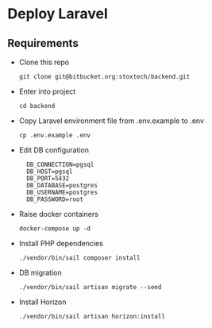 # Deploy Laravel

## Requirements
* Clone this repo
  ```
  git clone git@bitbucket.org:stoxtech/backend.git
  ```
* Enter into project
  ```
  cd backend
  ```
* Copy Laravel environment file from .env.example to .env
  ```
  cp .env.example .env
  ```
* Edit DB configuration
  ```
    DB_CONNECTION=pgsql
    DB_HOST=pgsql
    DB_PORT=5432
    DB_DATABASE=postgres
    DB_USERNAME=postgres
    DB_PASSWORD=root
  ```

* Raise docker containers
  ```
  docker-compose up -d
  ```

* Install PHP dependencies
  ```
  ./vendor/bin/sail composer install
  ```

* DB migration
  ```
  ./vendor/bin/sail artisan migrate --seed
  ```

* Install Horizon
  ```
  ./vendor/bin/sail artisan horizon:install
  ```
